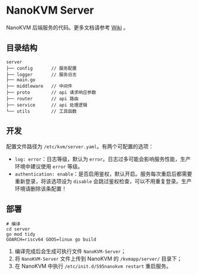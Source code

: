 # NanoKVM Server

NanoKVM 后端服务的代码。更多文档请参考 [Wiki](https://wiki.sipeed.com/nanokvm) 。

## 目录结构

```shell
server
├── config       // 服务配置
├── logger       // 服务日志
├── main.go
├── middleware   // 中间件
├── proto        // api 请求响应参数
├── router       // api 路由
├── service      // api 处理逻辑
└── utils        // 工具函数
```

## 开发

配置文件路径为 `/etc/kvm/server.yaml`。有两个可配置的选项：

- `log: error`：日志等级，默认为 `error`。日志过多可能会影响服务性能，生产环境中建议使用 `error` 等级。
- `authentication: enable`：是否启用鉴权，默认开启。服务每次重启后都需要重新登录，将该选项设为 `disable` 会跳过鉴权检查，可以不用重复登录。生产环境请删除该条配置！

## 部署

```shell
# 编译
cd server
go mod tidy
GOARCH=riscv64 GOOS=linux go build
```

1. 编译完成后会生成可执行文件 `NanoKVM-Server`；
2. 将 `NanoKVM-Server` 文件上传到 NanoKVM 的 `/kvmapp/server/` 目录下；
3. 在 NanoKVM 中执行 `/etc/init.d/S95nanokvm restart` 重启服务。
